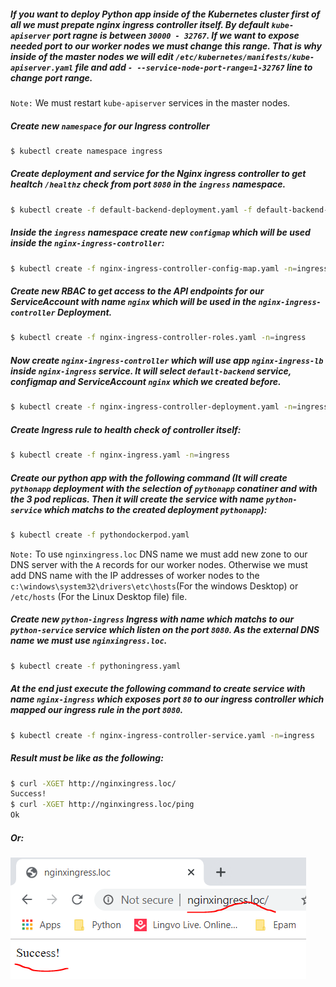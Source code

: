
##### If you want to deploy Python app inside of the Kubernetes cluster first of all we must prepate nginx ingress controller itself. By default `kube-apiserver` port ragne is between `30000 - 32767`. If we want to expose needed port to our worker nodes we must change this range. That is why inside of the master nodes we will edit `/etc/kubernetes/manifests/kube-apiserver.yaml` file and add `- --service-node-port-range=1-32767` line to change port range. 
`Note:` We must restart `kube-apiserver` services in the master nodes.

##### Create new `namespace` for our Ingress controller
```bash
$ kubectl create namespace ingress
```
##### Create deployment and service for the Nginx ingress controller to get healtch `/healthz` check from port  `8080` in the `ingress` namespace.
```bash
$ kubectl create -f default-backend-deployment.yaml -f default-backend-service.yaml -n=ingress
```

##### Inside the `ingress` namespace create new `configmap` which will be used inside the `nginx-ingress-controller`:
```bash
$ kubectl create -f nginx-ingress-controller-config-map.yaml -n=ingress
```

##### Create new RBAC to get access to the API endpoints for our *ServiceAccount* with name `nginx` which will be used in the `nginx-ingress-controller` Deployment.
```bash
$ kubectl create -f nginx-ingress-controller-roles.yaml -n=ingress
```

##### Now create `nginx-ingress-controller` which will use app `nginx-ingress-lb` inside `nginx-ingress` service. It will select `default-backend` service, configmap and *ServiceAccount* `nginx` which we created before.
```bash
$ kubectl create -f nginx-ingress-controller-deployment.yaml -n=ingress
```

##### Create Ingress rule to health check of controller itself:
```bash
$ kubectl create -f nginx-ingress.yaml -n=ingress
``` 

##### Create our python app with the following command (It will create `pythonapp` deployment with the selection of `pythonapp` conatiner and with the 3 pod replicas. Then it will create the service with name `python-service` which matchs to the created deployment `pythonapp`):
```bash
$ kubectl create -f pythondockerpod.yaml
```

`Note:` To use `nginxingress.loc` DNS name we must add new zone to our DNS server with the `A` records for our worker nodes. Otherwise we must add DNS name with the IP addresses of worker nodes to the `c:\windows\system32\drivers\etc\hosts`(For the windows Desktop) or `/etc/hosts` (For the Linux Desktop file) file.

##### Create new `python-ingress` Ingress with name which matchs to our `python-service` service which listen on the port `8080`. As the external DNS name we must use `nginxingress.loc`.
```bash
$ kubectl create -f pythoningress.yaml
```

##### At the end just execute the following command to create service with name `nginx-ingress` which exposes port `80` to our ingress controller which mapped our ingress rule in the port `8080`.
```bash
$ kubectl create -f nginx-ingress-controller-service.yaml -n=ingress
```

##### Result must be like as the following:
```bash
$ curl -XGET http://nginxingress.loc/
Success!
$ curl -XGET http://nginxingress.loc/ping
Ok
```

##### Or:
![RESULT](images/RESULT.PNG)
